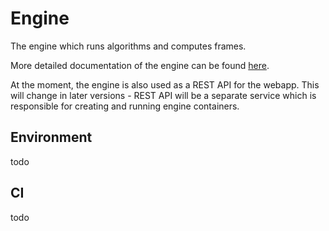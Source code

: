 # Engine

The engine which runs algorithms and computes frames.

More detailed documentation of the engine can be found
[here](https://syga.kam.mff.cuni.cz/docs).

At the moment, the engine is also used as a REST API for the webapp. This will
change in later versions - REST API will be a separate service which is
responsible for creating and running engine containers.

## Environment

todo

## CI

todo
